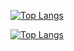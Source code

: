 [![Top Langs](https://github-readme-stats-one-bice.vercel.app/api?username=bejasc&show_icons=true&include_all_commits=true&count_private=true&role=OWNER,ORGANIZATION_MEMBER,COLLABORATOR)](https://github.com/anuraghazra/github-readme-stats)

[![Top Langs](https://github-readme-stats-one-bice.vercel.app/api/top-langs/?username=bejasc&langs_count=10&hide=scss,python&count_private=true&layout=compact&role=OWNER,ORGANIZATION_MEMBER,COLLABORATOR)](https://github.com/anuraghazra/github-readme-stats)
